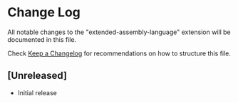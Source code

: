 # Change Log

All notable changes to the "extended-assembly-language" extension will be documented in this file.

Check [Keep a Changelog](http://keepachangelog.com/) for recommendations on how to structure this file.

## [Unreleased]

- Initial release